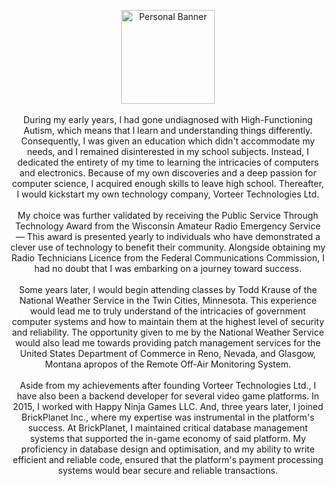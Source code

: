 <p align="center">
<img src="https://raw.github.com/Sloxet/Sloxet/main/Banner.svg" title="Personal Banner" alt="Personal Banner" width="150">
<br><br>
During my early years, I had gone undiagnosed with High-Functioning Autism, which means that I learn and understanding things differently. Consequently, I was given an education which didn't accommodate my needs, and I remained disinterested in my school subjects. Instead, I dedicated the entirety of my time to learning the intricacies of computers and electronics. Because of my own discoveries and a deep passion for computer science, I acquired enough skills to leave high school. Thereafter, I would kickstart my own technology company, Vorteer Technologies Ltd.
<br><br>
My choice was further validated by receiving the Public Service Through Technology Award from the Wisconsin Amateur Radio Emergency Service — This award is presented yearly to individuals who have demonstrated a clever use of technology to benefit their community. Alongside obtaining my Radio Technicians Licence from the Federal Communications Commission, I had no doubt that I was embarking on a journey toward success.
<br><br>
Some years later, I would begin attending classes by Todd Krause of the National Weather Service in the Twin Cities, Minnesota. This experience would lead me to truly understand of the intricacies of government computer systems and how to maintain them at the highest level of security and reliability. The opportunity given to me by the National Weather Service would also lead me towards providing patch management services for the United States Department of Commerce in Reno, Nevada, and Glasgow, Montana apropos of the Remote Off-Air Monitoring System.
<br><br>
Aside from my achievements after founding Vorteer Technologies Ltd., I have also been a backend developer for several video game platforms. In 2015, I worked with Happy Ninja Games LLC. And, three years later, I joined BrickPlanet Inc., where my expertise was instrumental in the platform's success. At BrickPlanet, I maintained critical database management systems that supported the in-game economy of said platform. My proficiency in database design and optimisation, and my ability to write efficient and reliable code, ensured that the platform's payment processing systems would bear secure and reliable transactions.
</p>
